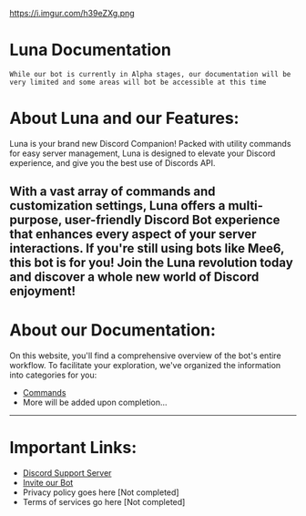 https://i.imgur.com/h39eZXg.png
# Luna Documentation
```
While our bot is currently in Alpha stages, our documentation will be very limited and some areas will bot be accessible at this time
```
# About Luna and our Features:
Luna is your brand new Discord Companion! Packed with utility commands for easy server management, Luna is designed to elevate your Discord experience, and give you the best use of Discords API.  

With a vast array of commands and customization settings, Luna offers a multi-purpose, user-friendly Discord Bot experience that enhances every aspect of your server interactions. If you're still using bots like Mee6, this bot is for you! Join the Luna revolution today and discover a whole new world of Discord enjoyment!
---
# About our Documentation:
On this website, you'll find a comprehensive overview of the bot's entire workflow. To facilitate your exploration, we've organized the information into categories for you:

- [Commands](https://ticket-master.gitbook.io/luna-bot/general/commands)
- More will be added upon completion...
---
# Important Links:
- [Discord Support Server](https://discord.gg/H7SxEzdYuz)
- [Invite our Bot](https://discord.com/oauth2/authorize?client_id=1244752272873754626)
- Privacy policy goes here [Not completed]
- Terms of services go here [Not completed]